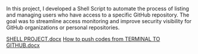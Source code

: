 In this project, I developed a Shell Script to automate the process of listing and managing users who have access to a specific GitHub repository. 
The goal was to streamline access monitoring and improve security visibility for GitHub organizations or personal repositories.

[SHELL PROJECT.docx](https://github.com/user-attachments/files/23060389/SHELL.PROJECT.docx)
[How to push codes from TERMINAL TO GITHUB.docx](https://github.com/user-attachments/files/23060390/How.to.push.codes.from.TERMINAL.TO.GITHUB.docx)
